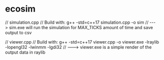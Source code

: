 # ecosim

// simulation.cpp
// Build with: g++ -std=c++17 simulation.cpp -o sim
// ---> sim.exe will run the simulation for MAX_TICKS amount of time and save output to csv

// viewer.cpp
// Build with: g++ -std=c++17 viewer.cpp -o viewer.exe -lraylib -lopengl32 -lwinmm -lgdi32
// ---> viewer.exe is a simple render of the output data in raylib

